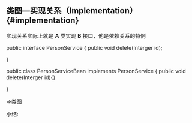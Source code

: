 ## 类图—实现关系（Implementation） {#implementation}

实现关系实际上就是 **A** 类实现 **B** 接口，他是依赖关系的特例

public interface PersonService { public void delete(Interger id);

}

public class PersonServiceBean implements PersonService { public void delete(Interger id){}

}

=&gt;类图

小结: